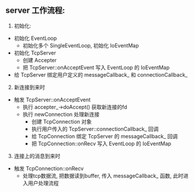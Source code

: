 ## server 工作流程: 

1. 初始化: 

  - 初始化 EventLoop
    - 初始化多个 SingleEventLoop, 初始化 IoEventMap
  - 初始化 TcpServer
    - 创建 Accepter
    - 把 TcpServer::onAcceptEvent 写入 EventLoop 的 IoEventMap
  - 给 TcpServer 绑定用户定义的 messageCallback_ 和 connectionCallback_

2. 新连接到来时

  - 触发 TcpServer::onAcceptEvent
    - 执行 accepter_->doAccept() 获取新连接的fd
    - 执行 newConnection 处理新连接
      - 创建 TcpConnection 对象
      - 执行用户传入的 TcpServer::connectionCallback_ 回调
      - 给 TcpConnection 绑定 TcpServer 的 messageCallback_ 回调
      - 把 TcpConnection::onRecv 写入 EventLoop 的 IoEventMap

3. 连接上的消息到来时

  - 触发 TcpConnection::onRecv
    - 处理tcp数据流, 把数据读到buffer, 传入 messageCallback_ 函数, 此时进入用户处理流程
